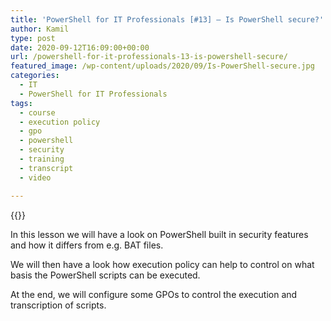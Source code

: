 ```yaml
---
title: 'PowerShell for IT Professionals [#13] – Is PowerShell secure?'
author: Kamil
type: post
date: 2020-09-12T16:09:00+00:00
url: /powershell-for-it-professionals-13-is-powershell-secure/
featured_image: /wp-content/uploads/2020/09/Is-PowerShell-secure.jpg
categories:
  - IT
  - PowerShell for IT Professionals
tags:
  - course
  - execution policy
  - gpo
  - powershell
  - security
  - training
  - transcript
  - video

---
```

{{<youtube v-dK5S-GtE0>}}

In this lesson we will have a look on PowerShell built in security features and how it differs from e.g. BAT files.

We will then have a look how execution policy can help to control on what basis the PowerShell scripts can be executed.

At the end, we will configure some GPOs to control the execution and transcription of scripts.